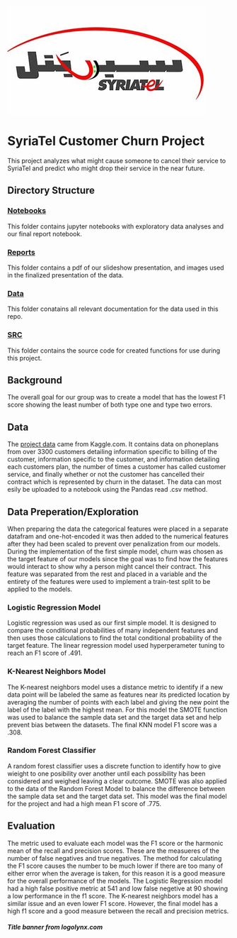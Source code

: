 ![SyriaTel Logo](https://github.com/oklena/SyriaTel_Customer_Churn/blob/master/reports/figures/SyriatelLogo)

# SyriaTel Customer Churn Project

This project analyzes what might cause someone to cancel their service to SyriaTel and predict who might drop their service in the near future.

## Directory Structure

### [Notebooks](https://github.com/oklena/SyriaTel_Customer_Churn/tree/master/notebooks)
This folder contains jupyter notebooks with exploratory data analyses and our final report notebook.

### [Reports](https://github.com/oklena/SyriaTel_Customer_Churn/tree/master/reports/figures)
This folder contains a pdf of our slideshow presentation, and images used in the finalized presentation of the data.

### [Data](https://github.com/oklena/SyriaTel_Customer_Churn/tree/master/data)
This folder conatains all relevant documentation for the data used in this repo.

### [SRC](https://github.com/oklena/SyriaTel_Customer_Churn/tree/master/src)
This folder contains the source code for created functions for use during this project.

## Background
The overall goal for our group was to create a model that has the lowest F1 score showing the least number of both type one and type two errors.

## Data
The [project data](https://www.kaggle.com/becksddf/churn-in-telecoms-dataset) came from Kaggle.com.  It contains data on phoneplans from over 3300 customers detailing information specific to billing of the customer, information specific to the customer, and information detailing each customers plan, the number of times a customer has called customer service, and finally whether or not the customer has cancelled their contract which is represented by churn in the dataset.  The data can most esily be uploaded to a notebook using the Pandas read .csv method. 

## Data Preperation/Exploration
When preparing the data the categorical features were placed in a separate datafram and one-hot-encoded it was then added to the numerical features after they had been scaled to prevent over penalization from our models.  During the implementation of the first simple model, churn was chosen as the target feature of our models since the goal was to find how the features would interact to show why a person might cancel their contract.  This feature was separated from the rest and placed in a variable and the entirety of the features were used to implement a train-test split to be applied to the models.  

### Logistic Regression Model
Logistic regression was used as our first simple model.  It is designed to compare the conditional probabilities of many independent features and then uses those calculations to find the total conditional probability of the target feature. The linear regression model used hyperperameter tuning to reach an F1 score of .491.

### K-Nearest Neighbors Model
The K-nearest neighbors model uses a distance metric to identify if a new data point will be labeled the same as features near its predicted location by averaging the number of points with each label and giving the new point the label of the label with the highest mean. For this model the SMOTE function was used to balance the sample data set and the target data set and help prevent bias between the datasets.  The final KNN model F1 score was a .308.

### Random Forest Classifier
A random forest classifier uses a discrete function to identify how to give wieight to one posibility over another until each possibility has been considered and weighed leaving a clear outcome.  SMOTE was also applied to the data of the Random Forest Model to balance the difference between the sample data set and the target data set.  This model was the final model for the project and had a high mean F1 score of .775.

## Evaluation
The metric used to evaluate each model was the F1 score or the harmonic mean of the recall and precision scores.  These are the measueres of the number of false negatives and true negatives.  The method for calculating the F1 score causes the number to be much lower if there are too many of either error when the average is taken, for this reason it is a good measure for the overall performance of the models.  The Logistic Regression model had a high false positive metric at 541 and low false negetive at 90 showing a low performance in the f1 score.  The K-nearest neighbors model has a similar issue and an even lower F1 score.  However, the final model has a high f1 score and a good measure between the recall and precision metrics.
    
##### Title banner from logolynx.com
